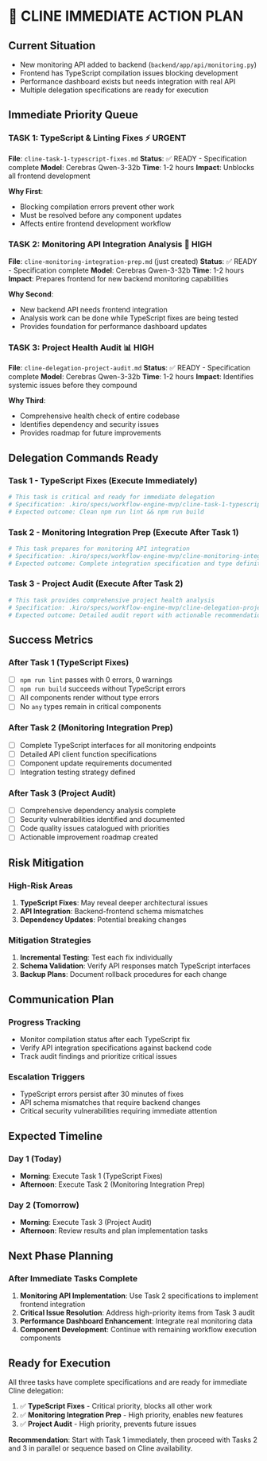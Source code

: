# 🚀 CLINE IMMEDIATE ACTION PLAN

## Current Situation

- New monitoring API added to backend (`backend/app/api/monitoring.py`)
- Frontend has TypeScript compilation issues blocking development
- Performance dashboard exists but needs integration with real API
- Multiple delegation specifications are ready for execution

## Immediate Priority Queue

### **TASK 1: TypeScript & Linting Fixes** ⚡ URGENT

**File**: `cline-task-1-typescript-fixes.md`
**Status**: ✅ READY - Specification complete
**Model**: Cerebras Qwen-3-32b
**Time**: 1-2 hours
**Impact**: Unblocks all frontend development

**Why First**:

- Blocking compilation errors prevent other work
- Must be resolved before any component updates
- Affects entire frontend development workflow

### **TASK 2: Monitoring API Integration Analysis** 🔧 HIGH

**File**: `cline-monitoring-integration-prep.md` (just created)
**Status**: ✅ READY - Specification complete
**Model**: Cerebras Qwen-3-32b
**Time**: 1-2 hours
**Impact**: Prepares frontend for new backend monitoring capabilities

**Why Second**:

- New backend API needs frontend integration
- Analysis work can be done while TypeScript fixes are being tested
- Provides foundation for performance dashboard updates

### **TASK 3: Project Health Audit** 📊 HIGH

**File**: `cline-delegation-project-audit.md`
**Status**: ✅ READY - Specification complete
**Model**: Cerebras Qwen-3-32b
**Time**: 1-2 hours
**Impact**: Identifies systemic issues before they compound

**Why Third**:

- Comprehensive health check of entire codebase
- Identifies dependency and security issues
- Provides roadmap for future improvements

## Delegation Commands Ready

### Task 1 - TypeScript Fixes (Execute Immediately)

```bash
# This task is critical and ready for immediate delegation
# Specification: .kiro/specs/workflow-engine-mvp/cline-task-1-typescript-fixes.md
# Expected outcome: Clean npm run lint && npm run build
```

### Task 2 - Monitoring Integration Prep (Execute After Task 1)

```bash
# This task prepares for monitoring API integration
# Specification: .kiro/specs/workflow-engine-mvp/cline-monitoring-integration-prep.md
# Expected outcome: Complete integration specification and type definitions
```

### Task 3 - Project Audit (Execute After Task 2)

```bash
# This task provides comprehensive project health analysis
# Specification: .kiro/specs/workflow-engine-mvp/cline-delegation-project-audit.md
# Expected outcome: Detailed audit report with actionable recommendations
```

## Success Metrics

### After Task 1 (TypeScript Fixes)

- [ ] `npm run lint` passes with 0 errors, 0 warnings
- [ ] `npm run build` succeeds without TypeScript errors
- [ ] All components render without type errors
- [ ] No `any` types remain in critical components

### After Task 2 (Monitoring Integration Prep)

- [ ] Complete TypeScript interfaces for all monitoring endpoints
- [ ] Detailed API client function specifications
- [ ] Component update requirements documented
- [ ] Integration testing strategy defined

### After Task 3 (Project Audit)

- [ ] Comprehensive dependency analysis complete
- [ ] Security vulnerabilities identified and documented
- [ ] Code quality issues catalogued with priorities
- [ ] Actionable improvement roadmap created

## Risk Mitigation

### High-Risk Areas

1. **TypeScript Fixes**: May reveal deeper architectural issues
2. **API Integration**: Backend-frontend schema mismatches
3. **Dependency Updates**: Potential breaking changes

### Mitigation Strategies

1. **Incremental Testing**: Test each fix individually
2. **Schema Validation**: Verify API responses match TypeScript interfaces
3. **Backup Plans**: Document rollback procedures for each change

## Communication Plan

### Progress Tracking

- Monitor compilation status after each TypeScript fix
- Verify API integration specifications against backend code
- Track audit findings and prioritize critical issues

### Escalation Triggers

- TypeScript errors persist after 30 minutes of fixes
- API schema mismatches that require backend changes
- Critical security vulnerabilities requiring immediate attention

## Expected Timeline

### Day 1 (Today)

- **Morning**: Execute Task 1 (TypeScript Fixes)
- **Afternoon**: Execute Task 2 (Monitoring Integration Prep)

### Day 2 (Tomorrow)

- **Morning**: Execute Task 3 (Project Audit)
- **Afternoon**: Review results and plan implementation tasks

## Next Phase Planning

### After Immediate Tasks Complete

1. **Monitoring API Implementation**: Use Task 2 specifications to implement frontend integration
2. **Critical Issue Resolution**: Address high-priority items from Task 3 audit
3. **Performance Dashboard Enhancement**: Integrate real monitoring data
4. **Component Development**: Continue with remaining workflow execution components

## Ready for Execution

All three tasks have complete specifications and are ready for immediate Cline delegation:

1. ✅ **TypeScript Fixes** - Critical priority, blocks all other work
2. ✅ **Monitoring Integration Prep** - High priority, enables new features
3. ✅ **Project Audit** - High priority, prevents future issues

**Recommendation**: Start with Task 1 immediately, then proceed with Tasks 2 and 3 in parallel or sequence based on Cline availability.
